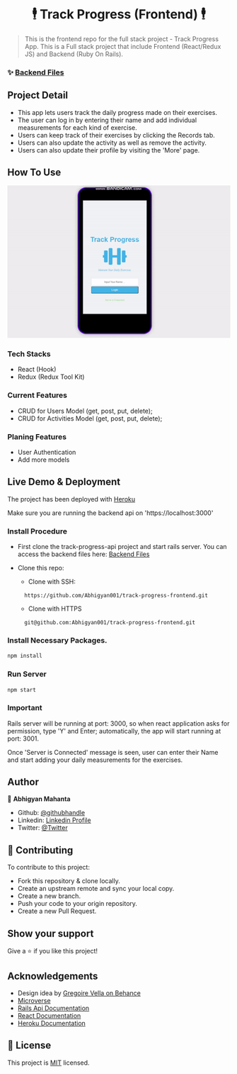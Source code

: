 <h1 align="center">🕴️ Track Progress (Frontend) 🕴️</h1>

> This is the frontend repo for the full stack project - Track Progress App. This is a Full stack project that include Frontend (React/Redux JS) and Backend (Ruby On Rails).

### ✨ [Backend Files](https://github.com/Abhigyan001/track-progress-api)

## Project Detail

- This app lets users track the daily progress made on their exercises. 
- The user can log in by entering their name and add individual measurements for each kind of exercise. 
- Users can keep track of their exercises by clicking the Records tab.
- Users can also update the activity as well as remove the activity. 
- Users can also update their profile by visiting the 'More' page.

## How To Use
![screenshot](public/assets/images/ss.gif)

### Tech Stacks
* React (Hook)
* Redux (Redux Tool Kit)

### Current Features
* CRUD for Users Model (get, post, put, delete);
* CRUD for Activities Model (get, post, put, delete);

### Planing Features
* User Authentication
* Add more models

## Live Demo & Deployment
The project has been deployed with [Heroku](https://track-progress-frontend.herokuapp.com/)

Make sure you are running the backend api on 'https://localhost:3000'

### Install Procedure

* First clone the track-progress-api project and start rails server. You can access the backend files here: [Backend Files](https://github.com/Abhigyan001/track-progress-api)

* Clone this repo:
  - Clone with SSH:
  ```
    https://github.com/Abhigyan001/track-progress-frontend.git
  ```
  - Clone with HTTPS
  ```
    git@github.com:Abhigyan001/track-progress-frontend.git
  ```

### Install Necessary Packages.
```sh
npm install
```

### Run Server

```sh
npm start
```
### Important

Rails server will be running at port: 3000, so when react application asks for permission, type 'Y' and Enter; automatically, the app will start running at port: 3001.

Once 'Server is Connected' message is seen, user can enter their Name and start adding your daily measurements for the exercises.

## Author

👤 **Abhigyan Mahanta**​

- Github: [@githubhandle](https://github.com/Abhigyan001)   
- Linkedin: [Linkedin Profile](https://www.linkedin.com/in/abhigyan001/)
- Twitter: [@Twitter](https://twitter.com/abhigyan_001)

## :handshake: Contributing

To contribute to this project:
- Fork this repository & clone locally.
- Create an upstream remote and sync your local copy.
- Create a new branch.
- Push your code to your origin repository.
- Create a new Pull Request.

## Show your support

Give a :star: if you like this project!

<!-- ACKNOWLEDGEMENTS -->
## Acknowledgements
* Design idea by [Gregoire Vella on Behance](https://www.behance.net/gregoirevella)
* [Microverse](https://www.microverse.org/)
* [Rails Api Documentation](https://api.rubyonrails.org/)
* [React Documentation](https://reactjs.org/docs/getting-started.html)
* [Heroku Documentation](https://devcenter.heroku.com/)

## 📝 License

This project is [MIT](https://opensource.org/licenses/MIT) licensed.